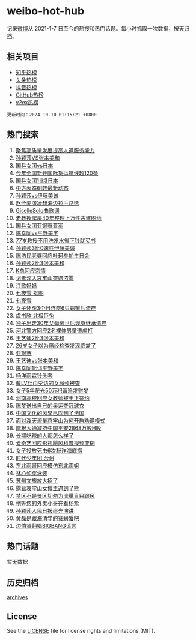 # weibo-hot-hub

记录[微博](https://www.weibo.com)从 2021-1-7 日至今的热搜和热门话题。每小时抓取一次数据，按天[归档](archives)。

## 相关项目

- [知乎热榜](https://github.com/lonnyzhang423/zhihu-hot-hub)
- [头条热榜](https://github.com/lonnyzhang423/toutiao-hot-hub)
- [抖音热榜](https://github.com/lonnyzhang423/douyin-hot-hub)
- [GitHub热榜](https://github.com/lonnyzhang423/github-hot-hub)
- [v2ex热榜](https://github.com/lonnyzhang423/v2ex-hot-hub)


`更新时间：2024-10-10 01:15:21 +0800`

## 热门搜索

1. [聚焦高质量发展提高人道服务能力](https://m.weibo.cn/search?containerid=100103type%3D1%26t%3D10%26q%3D%23%E8%81%9A%E7%84%A6%E9%AB%98%E8%B4%A8%E9%87%8F%E5%8F%91%E5%B1%95%E6%8F%90%E9%AB%98%E4%BA%BA%E9%81%93%E6%9C%8D%E5%8A%A1%E8%83%BD%E5%8A%9B%23&stream_entry_id=51&isnewpage=1&extparam=seat%3D1%26cate%3D10103%26filter_type%3Drealtimehot%26stream_entry_id%3D51%26c_type%3D51%26pos%3D0%26q%3D%2523%25E8%2581%259A%25E7%2584%25A6%25E9%25AB%2598%25E8%25B4%25A8%25E9%2587%258F%25E5%258F%2591%25E5%25B1%2595%25E6%258F%2590%25E9%25AB%2598%25E4%25BA%25BA%25E9%2581%2593%25E6%259C%258D%25E5%258A%25A1%25E8%2583%25BD%25E5%258A%259B%2523%26dgr%3D0%26display_time%3D1728494119%26pre_seqid%3D172849411992702572289127)
1. [孙颖莎VS张本美和](https://m.weibo.cn/search?containerid=100103type%3D1%26t%3D10%26q%3D%23%E5%AD%99%E9%A2%96%E8%8E%8EVS%E5%BC%A0%E6%9C%AC%E7%BE%8E%E5%92%8C%23&stream_entry_id=31&isnewpage=1&extparam=seat%3D1%26lcate%3D5001%26stream_entry_id%3D31%26cate%3D5001%26realpos%3D1%26c_type%3D31%26filter_type%3Drealtimehot%26pos%3D0%26flag%3D1%26band_rank%3D1%26q%3D%2523%25E5%25AD%2599%25E9%25A2%2596%25E8%258E%258EVS%25E5%25BC%25A0%25E6%259C%25AC%25E7%25BE%258E%25E5%2592%258C%2523%26dgr%3D0%26display_time%3D1728494119%26pre_seqid%3D172849411992702572289127)
1. [国乒女团vs日本](https://m.weibo.cn/search?containerid=100103type%3D1%26t%3D10%26q%3D%23%E5%9B%BD%E4%B9%92%E5%A5%B3%E5%9B%A2vs%E6%97%A5%E6%9C%AC%23&stream_entry_id=31&isnewpage=1&extparam=seat%3D1%26lcate%3D5001%26stream_entry_id%3D31%26cate%3D5001%26realpos%3D2%26c_type%3D31%26filter_type%3Drealtimehot%26pos%3D1%26flag%3D2%26band_rank%3D2%26q%3D%2523%25E5%259B%25BD%25E4%25B9%2592%25E5%25A5%25B3%25E5%259B%25A2vs%25E6%2597%25A5%25E6%259C%25AC%2523%26dgr%3D0%26display_time%3D1728494119%26pre_seqid%3D172849411992702572289127)
1. [今年全国新开国际货运航线超120条](https://m.weibo.cn/search?containerid=100103type%3D1%26t%3D10%26q%3D%23%E4%BB%8A%E5%B9%B4%E5%85%A8%E5%9B%BD%E6%96%B0%E5%BC%80%E5%9B%BD%E9%99%85%E8%B4%A7%E8%BF%90%E8%88%AA%E7%BA%BF%E8%B6%85120%E6%9D%A1%23&stream_entry_id=31&isnewpage=1&extparam=seat%3D1%26lcate%3D5001%26stream_entry_id%3D31%26cate%3D5001%26realpos%3D3%26c_type%3D31%26filter_type%3Drealtimehot%26pos%3D2%26flag%3D0%26band_rank%3D3%26q%3D%2523%25E4%25BB%258A%25E5%25B9%25B4%25E5%2585%25A8%25E5%259B%25BD%25E6%2596%25B0%25E5%25BC%2580%25E5%259B%25BD%25E9%2599%2585%25E8%25B4%25A7%25E8%25BF%2590%25E8%2588%25AA%25E7%25BA%25BF%25E8%25B6%2585120%25E6%259D%25A1%2523%26dgr%3D0%26display_time%3D1728494119%26pre_seqid%3D172849411992702572289127)
1. [国乒女团1比3日本](https://m.weibo.cn/search?containerid=100103type%3D1%26t%3D10%26q%3D%23%E5%9B%BD%E4%B9%92%E5%A5%B3%E5%9B%A21%E6%AF%943%E6%97%A5%E6%9C%AC%23&stream_entry_id=31&isnewpage=1&extparam=seat%3D1%26lcate%3D5001%26stream_entry_id%3D31%26cate%3D5001%26realpos%3D4%26c_type%3D31%26filter_type%3Drealtimehot%26pos%3D3%26flag%3D2%26band_rank%3D4%26q%3D%2523%25E5%259B%25BD%25E4%25B9%2592%25E5%25A5%25B3%25E5%259B%25A21%25E6%25AF%25943%25E6%2597%25A5%25E6%259C%25AC%2523%26dgr%3D0%26display_time%3D1728494119%26pre_seqid%3D172849411992702572289127)
1. [中方表态朝韩最新动态](https://m.weibo.cn/search?containerid=100103type%3D1%26t%3D10%26q%3D%23%E4%B8%AD%E6%96%B9%E8%A1%A8%E6%80%81%E6%9C%9D%E9%9F%A9%E6%9C%80%E6%96%B0%E5%8A%A8%E6%80%81%23&stream_entry_id=31&isnewpage=1&extparam=seat%3D1%26lcate%3D5001%26stream_entry_id%3D31%26cate%3D5001%26realpos%3D5%26c_type%3D31%26filter_type%3Drealtimehot%26pos%3D4%26flag%3D1%26band_rank%3D5%26q%3D%2523%25E4%25B8%25AD%25E6%2596%25B9%25E8%25A1%25A8%25E6%2580%2581%25E6%259C%259D%25E9%259F%25A9%25E6%259C%2580%25E6%2596%25B0%25E5%258A%25A8%25E6%2580%2581%2523%26dgr%3D0%26display_time%3D1728494119%26pre_seqid%3D172849411992702572289127)
1. [孙颖莎vs伊藤美诚](https://m.weibo.cn/search?containerid=100103type%3D1%26t%3D10%26q%3D%23%E5%AD%99%E9%A2%96%E8%8E%8Evs%E4%BC%8A%E8%97%A4%E7%BE%8E%E8%AF%9A%23&stream_entry_id=31&isnewpage=1&extparam=seat%3D1%26lcate%3D5001%26stream_entry_id%3D31%26cate%3D5001%26realpos%3D6%26c_type%3D31%26filter_type%3Drealtimehot%26pos%3D5%26flag%3D0%26band_rank%3D6%26q%3D%2523%25E5%25AD%2599%25E9%25A2%2596%25E8%258E%258Evs%25E4%25BC%258A%25E8%2597%25A4%25E7%25BE%258E%25E8%25AF%259A%2523%26dgr%3D0%26display_time%3D1728494119%26pre_seqid%3D172849411992702572289127)
1. [赵今麦张凌赫海边拉手路透](https://m.weibo.cn/search?containerid=100103type%3D1%26t%3D10%26q%3D%23%E8%B5%B5%E4%BB%8A%E9%BA%A6%E5%BC%A0%E5%87%8C%E8%B5%AB%E6%B5%B7%E8%BE%B9%E6%8B%89%E6%89%8B%E8%B7%AF%E9%80%8F%23&stream_entry_id=31&isnewpage=1&extparam=seat%3D1%26lcate%3D5001%26stream_entry_id%3D31%26cate%3D5001%26realpos%3D7%26c_type%3D31%26filter_type%3Drealtimehot%26pos%3D6%26flag%3D0%26band_rank%3D7%26q%3D%2523%25E8%25B5%25B5%25E4%25BB%258A%25E9%25BA%25A6%25E5%25BC%25A0%25E5%2587%258C%25E8%25B5%25AB%25E6%25B5%25B7%25E8%25BE%25B9%25E6%258B%2589%25E6%2589%258B%25E8%25B7%25AF%25E9%2580%258F%2523%26dgr%3D0%26display_time%3D1728494119%26pre_seqid%3D172849411992702572289127)
1. [GiselleSolo曲歌词](https://m.weibo.cn/search?containerid=100103type%3D1%26t%3D10%26q%3D%23GiselleSolo%E6%9B%B2%E6%AD%8C%E8%AF%8D%23&stream_entry_id=31&isnewpage=1&extparam=seat%3D1%26lcate%3D5001%26stream_entry_id%3D31%26cate%3D5001%26realpos%3D8%26c_type%3D31%26filter_type%3Drealtimehot%26pos%3D7%26flag%3D0%26band_rank%3D8%26q%3D%2523GiselleSolo%25E6%259B%25B2%25E6%25AD%258C%25E8%25AF%258D%2523%26dgr%3D0%26display_time%3D1728494119%26pre_seqid%3D172849411992702572289127)
1. [老教授爬房40年整理上万件古建图纸](https://m.weibo.cn/search?containerid=100103type%3D1%26t%3D10%26q%3D%23%E8%80%81%E6%95%99%E6%8E%88%E7%88%AC%E6%88%BF40%E5%B9%B4%E6%95%B4%E7%90%86%E4%B8%8A%E4%B8%87%E4%BB%B6%E5%8F%A4%E5%BB%BA%E5%9B%BE%E7%BA%B8%23&stream_entry_id=31&isnewpage=1&extparam=seat%3D1%26lcate%3D5001%26stream_entry_id%3D31%26cate%3D5001%26realpos%3D9%26c_type%3D31%26filter_type%3Drealtimehot%26pos%3D8%26flag%3D1%26band_rank%3D9%26q%3D%2523%25E8%2580%2581%25E6%2595%2599%25E6%258E%2588%25E7%2588%25AC%25E6%2588%25BF40%25E5%25B9%25B4%25E6%2595%25B4%25E7%2590%2586%25E4%25B8%258A%25E4%25B8%2587%25E4%25BB%25B6%25E5%258F%25A4%25E5%25BB%25BA%25E5%259B%25BE%25E7%25BA%25B8%2523%26dgr%3D0%26display_time%3D1728494119%26pre_seqid%3D172849411992702572289127)
1. [国乒女团亚锦赛亚军](https://m.weibo.cn/search?containerid=100103type%3D1%26t%3D10%26q%3D%E5%9B%BD%E4%B9%92%E5%A5%B3%E5%9B%A2%E4%BA%9A%E9%94%A6%E8%B5%9B%E4%BA%9A%E5%86%9B&stream_entry_id=31&isnewpage=1&extparam=seat%3D1%26lcate%3D5001%26stream_entry_id%3D31%26cate%3D5001%26realpos%3D10%26c_type%3D31%26filter_type%3Drealtimehot%26pos%3D9%26flag%3D1%26band_rank%3D10%26q%3D%25E5%259B%25BD%25E4%25B9%2592%25E5%25A5%25B3%25E5%259B%25A2%25E4%25BA%259A%25E9%2594%25A6%25E8%25B5%259B%25E4%25BA%259A%25E5%2586%259B%26dgr%3D0%26display_time%3D1728494119%26pre_seqid%3D172849411992702572289127)
1. [陈幸同vs平野美宇](https://m.weibo.cn/search?containerid=100103type%3D1%26t%3D10%26q%3D%23%E9%99%88%E5%B9%B8%E5%90%8Cvs%E5%B9%B3%E9%87%8E%E7%BE%8E%E5%AE%87%23&stream_entry_id=31&isnewpage=1&extparam=seat%3D1%26lcate%3D5001%26stream_entry_id%3D31%26cate%3D5001%26realpos%3D11%26c_type%3D31%26filter_type%3Drealtimehot%26pos%3D10%26flag%3D0%26band_rank%3D11%26q%3D%2523%25E9%2599%2588%25E5%25B9%25B8%25E5%2590%258Cvs%25E5%25B9%25B3%25E9%2587%258E%25E7%25BE%258E%25E5%25AE%2587%2523%26dgr%3D0%26display_time%3D1728494119%26pre_seqid%3D172849411992702572289127)
1. [77岁教授不用洗发水省下钱就买书](https://m.weibo.cn/search?containerid=100103type%3D1%26t%3D10%26q%3D%2377%E5%B2%81%E6%95%99%E6%8E%88%E4%B8%8D%E7%94%A8%E6%B4%97%E5%8F%91%E6%B0%B4%E7%9C%81%E4%B8%8B%E9%92%B1%E5%B0%B1%E4%B9%B0%E4%B9%A6%23&stream_entry_id=31&isnewpage=1&extparam=seat%3D1%26lcate%3D5001%26stream_entry_id%3D31%26cate%3D5001%26realpos%3D12%26c_type%3D31%26filter_type%3Drealtimehot%26pos%3D11%26flag%3D2%26band_rank%3D12%26q%3D%252377%25E5%25B2%2581%25E6%2595%2599%25E6%258E%2588%25E4%25B8%258D%25E7%2594%25A8%25E6%25B4%2597%25E5%258F%2591%25E6%25B0%25B4%25E7%259C%2581%25E4%25B8%258B%25E9%2592%25B1%25E5%25B0%25B1%25E4%25B9%25B0%25E4%25B9%25A6%2523%26dgr%3D0%26display_time%3D1728494119%26pre_seqid%3D172849411992702572289127)
1. [孙颖莎3比0速胜伊藤美诚](https://m.weibo.cn/search?containerid=100103type%3D1%26t%3D10%26q%3D%23%E5%AD%99%E9%A2%96%E8%8E%8E3%E6%AF%940%E9%80%9F%E8%83%9C%E4%BC%8A%E8%97%A4%E7%BE%8E%E8%AF%9A%23&stream_entry_id=31&isnewpage=1&extparam=seat%3D1%26lcate%3D5001%26stream_entry_id%3D31%26cate%3D5001%26realpos%3D13%26c_type%3D31%26filter_type%3Drealtimehot%26pos%3D12%26flag%3D1%26band_rank%3D13%26q%3D%2523%25E5%25AD%2599%25E9%25A2%2596%25E8%258E%258E3%25E6%25AF%25940%25E9%2580%259F%25E8%2583%259C%25E4%25BC%258A%25E8%2597%25A4%25E7%25BE%258E%25E8%25AF%259A%2523%26dgr%3D0%26display_time%3D1728494119%26pre_seqid%3D172849411992702572289127)
1. [陈浩民老婆回应叶珂参加生日会](https://m.weibo.cn/search?containerid=100103type%3D1%26t%3D10%26q%3D%23%E9%99%88%E6%B5%A9%E6%B0%91%E8%80%81%E5%A9%86%E5%9B%9E%E5%BA%94%E5%8F%B6%E7%8F%82%E5%8F%82%E5%8A%A0%E7%94%9F%E6%97%A5%E4%BC%9A%23&stream_entry_id=31&isnewpage=1&extparam=seat%3D1%26lcate%3D5001%26stream_entry_id%3D31%26cate%3D5001%26realpos%3D14%26c_type%3D31%26filter_type%3Drealtimehot%26pos%3D13%26flag%3D2%26band_rank%3D14%26q%3D%2523%25E9%2599%2588%25E6%25B5%25A9%25E6%25B0%2591%25E8%2580%2581%25E5%25A9%2586%25E5%259B%259E%25E5%25BA%2594%25E5%258F%25B6%25E7%258F%2582%25E5%258F%2582%25E5%258A%25A0%25E7%2594%259F%25E6%2597%25A5%25E4%25BC%259A%2523%26dgr%3D0%26display_time%3D1728494119%26pre_seqid%3D172849411992702572289127)
1. [孙颖莎2比3张本美和](https://m.weibo.cn/search?containerid=100103type%3D1%26t%3D10%26q%3D%23%E5%AD%99%E9%A2%96%E8%8E%8E2%E6%AF%943%E5%BC%A0%E6%9C%AC%E7%BE%8E%E5%92%8C%23&stream_entry_id=31&isnewpage=1&extparam=seat%3D1%26lcate%3D5001%26stream_entry_id%3D31%26cate%3D5001%26realpos%3D15%26c_type%3D31%26filter_type%3Drealtimehot%26pos%3D14%26flag%3D1%26band_rank%3D15%26q%3D%2523%25E5%25AD%2599%25E9%25A2%2596%25E8%258E%258E2%25E6%25AF%25943%25E5%25BC%25A0%25E6%259C%25AC%25E7%25BE%258E%25E5%2592%258C%2523%26dgr%3D0%26display_time%3D1728494119%26pre_seqid%3D172849411992702572289127)
1. [K总回应恋情](https://m.weibo.cn/search?containerid=100103type%3D1%26t%3D10%26q%3D%23K%E6%80%BB%E5%9B%9E%E5%BA%94%E6%81%8B%E6%83%85%23&stream_entry_id=31&isnewpage=1&extparam=seat%3D1%26lcate%3D5001%26stream_entry_id%3D31%26cate%3D5001%26realpos%3D16%26c_type%3D31%26filter_type%3Drealtimehot%26pos%3D15%26flag%3D2%26band_rank%3D16%26q%3D%2523K%25E6%2580%25BB%25E5%259B%259E%25E5%25BA%2594%25E6%2581%258B%25E6%2583%2585%2523%26dgr%3D0%26display_time%3D1728494119%26pre_seqid%3D172849411992702572289127)
1. [记者深入哀牢山突遇浓雾](https://m.weibo.cn/search?containerid=100103type%3D1%26t%3D10%26q%3D%23%E8%AE%B0%E8%80%85%E6%B7%B1%E5%85%A5%E5%93%80%E7%89%A2%E5%B1%B1%E7%AA%81%E9%81%87%E6%B5%93%E9%9B%BE%23&stream_entry_id=31&isnewpage=1&extparam=seat%3D1%26lcate%3D5001%26stream_entry_id%3D31%26cate%3D5001%26realpos%3D17%26c_type%3D31%26filter_type%3Drealtimehot%26pos%3D16%26flag%3D0%26band_rank%3D17%26q%3D%2523%25E8%25AE%25B0%25E8%2580%2585%25E6%25B7%25B1%25E5%2585%25A5%25E5%2593%2580%25E7%2589%25A2%25E5%25B1%25B1%25E7%25AA%2581%25E9%2581%2587%25E6%25B5%2593%25E9%259B%25BE%2523%26dgr%3D0%26display_time%3D1728494119%26pre_seqid%3D172849411992702572289127)
1. [江歌妈妈](https://m.weibo.cn/search?containerid=100103type%3D1%26t%3D10%26q%3D%E6%B1%9F%E6%AD%8C%E5%A6%88%E5%A6%88&stream_entry_id=31&isnewpage=1&extparam=seat%3D1%26lcate%3D5001%26stream_entry_id%3D31%26cate%3D5001%26realpos%3D18%26c_type%3D31%26filter_type%3Drealtimehot%26pos%3D17%26flag%3D0%26band_rank%3D18%26q%3D%25E6%25B1%259F%25E6%25AD%258C%25E5%25A6%2588%25E5%25A6%2588%26dgr%3D0%26display_time%3D1728494119%26pre_seqid%3D172849411992702572289127)
1. [七夜雪 抠图](https://m.weibo.cn/search?containerid=100103type%3D1%26t%3D10%26q%3D%E4%B8%83%E5%A4%9C%E9%9B%AA+%E6%8A%A0%E5%9B%BE&stream_entry_id=31&isnewpage=1&extparam=seat%3D1%26lcate%3D5001%26stream_entry_id%3D31%26cate%3D5001%26realpos%3D19%26c_type%3D31%26filter_type%3Drealtimehot%26pos%3D18%26flag%3D0%26band_rank%3D19%26q%3D%25E4%25B8%2583%25E5%25A4%259C%25E9%259B%25AA%2520%25E6%258A%25A0%25E5%259B%25BE%26dgr%3D0%26display_time%3D1728494119%26pre_seqid%3D172849411992702572289127)
1. [七夜雪](https://m.weibo.cn/search?containerid=100103type%3D1%26t%3D10%26q%3D%E4%B8%83%E5%A4%9C%E9%9B%AA&stream_entry_id=31&isnewpage=1&extparam=seat%3D1%26lcate%3D5001%26stream_entry_id%3D31%26cate%3D5001%26realpos%3D20%26c_type%3D31%26filter_type%3Drealtimehot%26pos%3D19%26flag%3D0%26band_rank%3D20%26q%3D%25E4%25B8%2583%25E5%25A4%259C%25E9%259B%25AA%26dgr%3D0%26display_time%3D1728494119%26pre_seqid%3D172849411992702572289127)
1. [女子怀孕3个月连吃6只螃蟹后流产](https://m.weibo.cn/search?containerid=100103type%3D1%26t%3D10%26q%3D%23%E5%A5%B3%E5%AD%90%E6%80%80%E5%AD%953%E4%B8%AA%E6%9C%88%E8%BF%9E%E5%90%836%E5%8F%AA%E8%9E%83%E8%9F%B9%E5%90%8E%E6%B5%81%E4%BA%A7%23&stream_entry_id=31&isnewpage=1&extparam=seat%3D1%26lcate%3D5001%26stream_entry_id%3D31%26cate%3D5001%26realpos%3D21%26c_type%3D31%26filter_type%3Drealtimehot%26pos%3D20%26flag%3D0%26band_rank%3D21%26q%3D%2523%25E5%25A5%25B3%25E5%25AD%2590%25E6%2580%2580%25E5%25AD%25953%25E4%25B8%25AA%25E6%259C%2588%25E8%25BF%259E%25E5%2590%25836%25E5%258F%25AA%25E8%259E%2583%25E8%259F%25B9%25E5%2590%258E%25E6%25B5%2581%25E4%25BA%25A7%2523%26dgr%3D0%26display_time%3D1728494119%26pre_seqid%3D172849411992702572289127)
1. [虞书欣 北极巨兔](https://m.weibo.cn/search?containerid=100103type%3D1%26t%3D10%26q%3D%E8%99%9E%E4%B9%A6%E6%AC%A3+%E5%8C%97%E6%9E%81%E5%B7%A8%E5%85%94&stream_entry_id=31&isnewpage=1&extparam=seat%3D1%26lcate%3D5001%26stream_entry_id%3D31%26cate%3D5001%26realpos%3D22%26c_type%3D31%26filter_type%3Drealtimehot%26pos%3D21%26flag%3D1%26band_rank%3D22%26q%3D%25E8%2599%259E%25E4%25B9%25A6%25E6%25AC%25A3%2520%25E5%258C%2597%25E6%259E%2581%25E5%25B7%25A8%25E5%2585%2594%26dgr%3D0%26display_time%3D1728494119%26pre_seqid%3D172849411992702572289127)
1. [独子出走30年父母离世后现身继承遗产](https://m.weibo.cn/search?containerid=100103type%3D1%26t%3D10%26q%3D%23%E7%8B%AC%E5%AD%90%E5%87%BA%E8%B5%B030%E5%B9%B4%E7%88%B6%E6%AF%8D%E7%A6%BB%E4%B8%96%E5%90%8E%E7%8E%B0%E8%BA%AB%E7%BB%A7%E6%89%BF%E9%81%97%E4%BA%A7%23&stream_entry_id=31&isnewpage=1&extparam=seat%3D1%26lcate%3D5001%26stream_entry_id%3D31%26cate%3D5001%26realpos%3D23%26c_type%3D31%26filter_type%3Drealtimehot%26pos%3D22%26flag%3D1%26band_rank%3D23%26q%3D%2523%25E7%258B%25AC%25E5%25AD%2590%25E5%2587%25BA%25E8%25B5%25B030%25E5%25B9%25B4%25E7%2588%25B6%25E6%25AF%258D%25E7%25A6%25BB%25E4%25B8%2596%25E5%2590%258E%25E7%258E%25B0%25E8%25BA%25AB%25E7%25BB%25A7%25E6%2589%25BF%25E9%2581%2597%25E4%25BA%25A7%2523%26dgr%3D0%26display_time%3D1728494119%26pre_seqid%3D172849411992702572289127)
1. [河北警方回应2名裸体男童遭虐打](https://m.weibo.cn/search?containerid=100103type%3D1%26t%3D10%26q%3D%23%E6%B2%B3%E5%8C%97%E8%AD%A6%E6%96%B9%E5%9B%9E%E5%BA%942%E5%90%8D%E8%A3%B8%E4%BD%93%E7%94%B7%E7%AB%A5%E9%81%AD%E8%99%90%E6%89%93%23&stream_entry_id=31&isnewpage=1&extparam=seat%3D1%26lcate%3D5001%26stream_entry_id%3D31%26cate%3D5001%26realpos%3D24%26c_type%3D31%26filter_type%3Drealtimehot%26pos%3D23%26flag%3D0%26band_rank%3D24%26q%3D%2523%25E6%25B2%25B3%25E5%258C%2597%25E8%25AD%25A6%25E6%2596%25B9%25E5%259B%259E%25E5%25BA%25942%25E5%2590%258D%25E8%25A3%25B8%25E4%25BD%2593%25E7%2594%25B7%25E7%25AB%25A5%25E9%2581%25AD%25E8%2599%2590%25E6%2589%2593%2523%26dgr%3D0%26display_time%3D1728494119%26pre_seqid%3D172849411992702572289127)
1. [王艺迪2比3张本美和](https://m.weibo.cn/search?containerid=100103type%3D1%26t%3D10%26q%3D%23%E7%8E%8B%E8%89%BA%E8%BF%AA2%E6%AF%943%E5%BC%A0%E6%9C%AC%E7%BE%8E%E5%92%8C%23&stream_entry_id=31&isnewpage=1&extparam=seat%3D1%26lcate%3D5001%26stream_entry_id%3D31%26cate%3D5001%26realpos%3D25%26c_type%3D31%26filter_type%3Drealtimehot%26pos%3D24%26flag%3D0%26band_rank%3D25%26q%3D%2523%25E7%258E%258B%25E8%2589%25BA%25E8%25BF%25AA2%25E6%25AF%25943%25E5%25BC%25A0%25E6%259C%25AC%25E7%25BE%258E%25E5%2592%258C%2523%26dgr%3D0%26display_time%3D1728494119%26pre_seqid%3D172849411992702572289127)
1. [26岁女子以为痛经检查发现临盆了](https://m.weibo.cn/search?containerid=100103type%3D1%26t%3D10%26q%3D%2326%E5%B2%81%E5%A5%B3%E5%AD%90%E4%BB%A5%E4%B8%BA%E7%97%9B%E7%BB%8F%E6%A3%80%E6%9F%A5%E5%8F%91%E7%8E%B0%E4%B8%B4%E7%9B%86%E4%BA%86%23&stream_entry_id=31&isnewpage=1&extparam=seat%3D1%26lcate%3D5001%26stream_entry_id%3D31%26cate%3D5001%26realpos%3D26%26c_type%3D31%26filter_type%3Drealtimehot%26pos%3D25%26flag%3D0%26band_rank%3D26%26q%3D%252326%25E5%25B2%2581%25E5%25A5%25B3%25E5%25AD%2590%25E4%25BB%25A5%25E4%25B8%25BA%25E7%2597%259B%25E7%25BB%258F%25E6%25A3%2580%25E6%259F%25A5%25E5%258F%2591%25E7%258E%25B0%25E4%25B8%25B4%25E7%259B%2586%25E4%25BA%2586%2523%26dgr%3D0%26display_time%3D1728494119%26pre_seqid%3D172849411992702572289127)
1. [亚锦赛](https://m.weibo.cn/search?containerid=100103type%3D1%26t%3D10%26q%3D%E4%BA%9A%E9%94%A6%E8%B5%9B&stream_entry_id=31&isnewpage=1&extparam=seat%3D1%26lcate%3D5001%26stream_entry_id%3D31%26cate%3D5001%26realpos%3D27%26c_type%3D31%26filter_type%3Drealtimehot%26pos%3D26%26flag%3D0%26band_rank%3D27%26q%3D%25E4%25BA%259A%25E9%2594%25A6%25E8%25B5%259B%26dgr%3D0%26display_time%3D1728494119%26pre_seqid%3D172849411992702572289127)
1. [王艺迪vs张本美和](https://m.weibo.cn/search?containerid=100103type%3D1%26t%3D10%26q%3D%23%E7%8E%8B%E8%89%BA%E8%BF%AAvs%E5%BC%A0%E6%9C%AC%E7%BE%8E%E5%92%8C%23&stream_entry_id=31&isnewpage=1&extparam=seat%3D1%26lcate%3D5001%26stream_entry_id%3D31%26cate%3D5001%26realpos%3D28%26c_type%3D31%26filter_type%3Drealtimehot%26pos%3D27%26flag%3D0%26band_rank%3D28%26q%3D%2523%25E7%258E%258B%25E8%2589%25BA%25E8%25BF%25AAvs%25E5%25BC%25A0%25E6%259C%25AC%25E7%25BE%258E%25E5%2592%258C%2523%26dgr%3D0%26display_time%3D1728494119%26pre_seqid%3D172849411992702572289127)
1. [陈幸同1比3平野美宇](https://m.weibo.cn/search?containerid=100103type%3D1%26t%3D10%26q%3D%23%E9%99%88%E5%B9%B8%E5%90%8C1%E6%AF%943%E5%B9%B3%E9%87%8E%E7%BE%8E%E5%AE%87%23&stream_entry_id=31&isnewpage=1&extparam=seat%3D1%26lcate%3D5001%26stream_entry_id%3D31%26cate%3D5001%26realpos%3D29%26c_type%3D31%26filter_type%3Drealtimehot%26pos%3D28%26flag%3D1%26band_rank%3D29%26q%3D%2523%25E9%2599%2588%25E5%25B9%25B8%25E5%2590%258C1%25E6%25AF%25943%25E5%25B9%25B3%25E9%2587%258E%25E7%25BE%258E%25E5%25AE%2587%2523%26dgr%3D0%26display_time%3D1728494119%26pre_seqid%3D172849411992702572289127)
1. [杨洋雨霖铃头套](https://m.weibo.cn/search?containerid=100103type%3D1%26t%3D10%26q%3D%23%E6%9D%A8%E6%B4%8B%E9%9B%A8%E9%9C%96%E9%93%83%E5%A4%B4%E5%A5%97%23&stream_entry_id=31&isnewpage=1&extparam=seat%3D1%26lcate%3D5001%26stream_entry_id%3D31%26cate%3D5001%26realpos%3D30%26c_type%3D31%26filter_type%3Drealtimehot%26pos%3D29%26flag%3D0%26band_rank%3D30%26q%3D%2523%25E6%259D%25A8%25E6%25B4%258B%25E9%259B%25A8%25E9%259C%2596%25E9%2593%2583%25E5%25A4%25B4%25E5%25A5%2597%2523%26dgr%3D0%26display_time%3D1728494119%26pre_seqid%3D172849411992702572289127)
1. [戴LV丝巾受访的女局长被查](https://m.weibo.cn/search?containerid=100103type%3D1%26t%3D10%26q%3D%23%E6%88%B4LV%E4%B8%9D%E5%B7%BE%E5%8F%97%E8%AE%BF%E7%9A%84%E5%A5%B3%E5%B1%80%E9%95%BF%E8%A2%AB%E6%9F%A5%23&stream_entry_id=31&isnewpage=1&extparam=seat%3D1%26lcate%3D5001%26stream_entry_id%3D31%26cate%3D5001%26realpos%3D31%26c_type%3D31%26filter_type%3Drealtimehot%26pos%3D30%26flag%3D1%26band_rank%3D31%26q%3D%2523%25E6%2588%25B4LV%25E4%25B8%259D%25E5%25B7%25BE%25E5%258F%2597%25E8%25AE%25BF%25E7%259A%2584%25E5%25A5%25B3%25E5%25B1%2580%25E9%2595%25BF%25E8%25A2%25AB%25E6%259F%25A5%2523%26dgr%3D0%26display_time%3D1728494119%26pre_seqid%3D172849411992702572289127)
1. [女子5年花光50万积蓄追发财梦](https://m.weibo.cn/search?containerid=100103type%3D1%26t%3D10%26q%3D%23%E5%A5%B3%E5%AD%905%E5%B9%B4%E8%8A%B1%E5%85%8950%E4%B8%87%E7%A7%AF%E8%93%84%E8%BF%BD%E5%8F%91%E8%B4%A2%E6%A2%A6%23&stream_entry_id=31&isnewpage=1&extparam=seat%3D1%26lcate%3D5001%26stream_entry_id%3D31%26cate%3D5001%26realpos%3D32%26c_type%3D31%26filter_type%3Drealtimehot%26pos%3D31%26flag%3D0%26band_rank%3D32%26q%3D%2523%25E5%25A5%25B3%25E5%25AD%25905%25E5%25B9%25B4%25E8%258A%25B1%25E5%2585%258950%25E4%25B8%2587%25E7%25A7%25AF%25E8%2593%2584%25E8%25BF%25BD%25E5%258F%2591%25E8%25B4%25A2%25E6%25A2%25A6%2523%26dgr%3D0%26display_time%3D1728494119%26pre_seqid%3D172849411992702572289127)
1. [河南高校回应女教师被于正签约](https://m.weibo.cn/search?containerid=100103type%3D1%26t%3D10%26q%3D%23%E6%B2%B3%E5%8D%97%E9%AB%98%E6%A0%A1%E5%9B%9E%E5%BA%94%E5%A5%B3%E6%95%99%E5%B8%88%E8%A2%AB%E4%BA%8E%E6%AD%A3%E7%AD%BE%E7%BA%A6%23&stream_entry_id=31&isnewpage=1&extparam=seat%3D1%26lcate%3D5001%26stream_entry_id%3D31%26cate%3D5001%26realpos%3D33%26c_type%3D31%26filter_type%3Drealtimehot%26pos%3D32%26flag%3D0%26band_rank%3D33%26q%3D%2523%25E6%25B2%25B3%25E5%258D%2597%25E9%25AB%2598%25E6%25A0%25A1%25E5%259B%259E%25E5%25BA%2594%25E5%25A5%25B3%25E6%2595%2599%25E5%25B8%2588%25E8%25A2%25AB%25E4%25BA%258E%25E6%25AD%25A3%25E7%25AD%25BE%25E7%25BA%25A6%2523%26dgr%3D0%26display_time%3D1728494119%26pre_seqid%3D172849411992702572289127)
1. [陈梦送出自己的奥运夺冠球衣](https://m.weibo.cn/search?containerid=100103type%3D1%26t%3D10%26q%3D%23%E9%99%88%E6%A2%A6%E9%80%81%E5%87%BA%E8%87%AA%E5%B7%B1%E7%9A%84%E5%A5%A5%E8%BF%90%E5%A4%BA%E5%86%A0%E7%90%83%E8%A1%A3%23&stream_entry_id=31&isnewpage=1&extparam=seat%3D1%26lcate%3D5001%26stream_entry_id%3D31%26cate%3D5001%26realpos%3D34%26c_type%3D31%26filter_type%3Drealtimehot%26pos%3D33%26flag%3D32768%26band_rank%3D34%26q%3D%2523%25E9%2599%2588%25E6%25A2%25A6%25E9%2580%2581%25E5%2587%25BA%25E8%2587%25AA%25E5%25B7%25B1%25E7%259A%2584%25E5%25A5%25A5%25E8%25BF%2590%25E5%25A4%25BA%25E5%2586%25A0%25E7%2590%2583%25E8%25A1%25A3%2523%26dgr%3D0%26display_time%3D1728494119%26pre_seqid%3D172849411992702572289127)
1. [中国文化的风早已吹到了法国](https://m.weibo.cn/search?containerid=100103type%3D1%26t%3D10%26q%3D%23%E4%B8%AD%E5%9B%BD%E6%96%87%E5%8C%96%E7%9A%84%E9%A3%8E%E6%97%A9%E5%B7%B2%E5%90%B9%E5%88%B0%E4%BA%86%E6%B3%95%E5%9B%BD%23&stream_entry_id=31&isnewpage=1&extparam=seat%3D1%26lcate%3D5001%26stream_entry_id%3D31%26cate%3D5001%26realpos%3D35%26c_type%3D31%26filter_type%3Drealtimehot%26pos%3D34%26flag%3D0%26band_rank%3D35%26q%3D%2523%25E4%25B8%25AD%25E5%259B%25BD%25E6%2596%2587%25E5%258C%2596%25E7%259A%2584%25E9%25A3%258E%25E6%2597%25A9%25E5%25B7%25B2%25E5%2590%25B9%25E5%2588%25B0%25E4%25BA%2586%25E6%25B3%2595%25E5%259B%25BD%2523%26dgr%3D0%26display_time%3D1728494119%26pre_seqid%3D172849411992702572289127)
1. [面对泼天流量哀牢山为何开启劝退模式](https://m.weibo.cn/search?containerid=100103type%3D1%26t%3D10%26q%3D%23%E9%9D%A2%E5%AF%B9%E6%B3%BC%E5%A4%A9%E6%B5%81%E9%87%8F%E5%93%80%E7%89%A2%E5%B1%B1%E4%B8%BA%E4%BD%95%E5%BC%80%E5%90%AF%E5%8A%9D%E9%80%80%E6%A8%A1%E5%BC%8F%23&stream_entry_id=31&isnewpage=1&extparam=seat%3D1%26lcate%3D5001%26stream_entry_id%3D31%26cate%3D5001%26realpos%3D36%26c_type%3D31%26filter_type%3Drealtimehot%26pos%3D35%26flag%3D0%26band_rank%3D36%26q%3D%2523%25E9%259D%25A2%25E5%25AF%25B9%25E6%25B3%25BC%25E5%25A4%25A9%25E6%25B5%2581%25E9%2587%258F%25E5%2593%2580%25E7%2589%25A2%25E5%25B1%25B1%25E4%25B8%25BA%25E4%25BD%2595%25E5%25BC%2580%25E5%2590%25AF%25E5%258A%259D%25E9%2580%2580%25E6%25A8%25A1%25E5%25BC%258F%2523%26dgr%3D0%26display_time%3D1728494119%26pre_seqid%3D172849411992702572289127)
1. [摩根大通减持中国平安2868万股H股](https://m.weibo.cn/search?containerid=100103type%3D1%26t%3D10%26q%3D%23%E6%91%A9%E6%A0%B9%E5%A4%A7%E9%80%9A%E5%87%8F%E6%8C%81%E4%B8%AD%E5%9B%BD%E5%B9%B3%E5%AE%892868%E4%B8%87%E8%82%A1H%E8%82%A1%23&stream_entry_id=31&isnewpage=1&extparam=seat%3D1%26lcate%3D5001%26stream_entry_id%3D31%26cate%3D5001%26realpos%3D37%26c_type%3D31%26filter_type%3Drealtimehot%26pos%3D36%26flag%3D1%26band_rank%3D37%26q%3D%2523%25E6%2591%25A9%25E6%25A0%25B9%25E5%25A4%25A7%25E9%2580%259A%25E5%2587%258F%25E6%258C%2581%25E4%25B8%25AD%25E5%259B%25BD%25E5%25B9%25B3%25E5%25AE%25892868%25E4%25B8%2587%25E8%2582%25A1H%25E8%2582%25A1%2523%26dgr%3D0%26display_time%3D1728494119%26pre_seqid%3D172849411992702572289127)
1. [长期吃辣的人都怎么样了](https://m.weibo.cn/search?containerid=100103type%3D1%26t%3D10%26q%3D%23%E9%95%BF%E6%9C%9F%E5%90%83%E8%BE%A3%E7%9A%84%E4%BA%BA%E9%83%BD%E6%80%8E%E4%B9%88%E6%A0%B7%E4%BA%86%23&stream_entry_id=31&isnewpage=1&extparam=seat%3D1%26lcate%3D5001%26stream_entry_id%3D31%26cate%3D5001%26realpos%3D38%26c_type%3D31%26filter_type%3Drealtimehot%26pos%3D37%26flag%3D0%26band_rank%3D38%26q%3D%2523%25E9%2595%25BF%25E6%259C%259F%25E5%2590%2583%25E8%25BE%25A3%25E7%259A%2584%25E4%25BA%25BA%25E9%2583%25BD%25E6%2580%258E%25E4%25B9%2588%25E6%25A0%25B7%25E4%25BA%2586%2523%26dgr%3D0%26display_time%3D1728494119%26pre_seqid%3D172849411992702572289127)
1. [爱奇艺回应影视飓风科普视频变糊](https://m.weibo.cn/search?containerid=100103type%3D1%26t%3D10%26q%3D%23%E7%88%B1%E5%A5%87%E8%89%BA%E5%9B%9E%E5%BA%94%E5%BD%B1%E8%A7%86%E9%A3%93%E9%A3%8E%E7%A7%91%E6%99%AE%E8%A7%86%E9%A2%91%E5%8F%98%E7%B3%8A%23&stream_entry_id=31&isnewpage=1&extparam=seat%3D1%26lcate%3D5001%26stream_entry_id%3D31%26cate%3D5001%26realpos%3D39%26c_type%3D31%26filter_type%3Drealtimehot%26pos%3D38%26flag%3D1%26band_rank%3D39%26q%3D%2523%25E7%2588%25B1%25E5%25A5%2587%25E8%2589%25BA%25E5%259B%259E%25E5%25BA%2594%25E5%25BD%25B1%25E8%25A7%2586%25E9%25A3%2593%25E9%25A3%258E%25E7%25A7%2591%25E6%2599%25AE%25E8%25A7%2586%25E9%25A2%2591%25E5%258F%2598%25E7%25B3%258A%2523%26dgr%3D0%26display_time%3D1728494119%26pre_seqid%3D172849411992702572289127)
1. [女子投放死虫6次敲诈海底捞](https://m.weibo.cn/search?containerid=100103type%3D1%26t%3D10%26q%3D%23%E5%A5%B3%E5%AD%90%E6%8A%95%E6%94%BE%E6%AD%BB%E8%99%AB6%E6%AC%A1%E6%95%B2%E8%AF%88%E6%B5%B7%E5%BA%95%E6%8D%9E%23&stream_entry_id=31&isnewpage=1&extparam=seat%3D1%26lcate%3D5001%26stream_entry_id%3D31%26cate%3D5001%26realpos%3D40%26c_type%3D31%26filter_type%3Drealtimehot%26pos%3D39%26flag%3D0%26band_rank%3D40%26q%3D%2523%25E5%25A5%25B3%25E5%25AD%2590%25E6%258A%2595%25E6%2594%25BE%25E6%25AD%25BB%25E8%2599%25AB6%25E6%25AC%25A1%25E6%2595%25B2%25E8%25AF%2588%25E6%25B5%25B7%25E5%25BA%2595%25E6%258D%259E%2523%26dgr%3D0%26display_time%3D1728494119%26pre_seqid%3D172849411992702572289127)
1. [时代少年团 台州](https://m.weibo.cn/search?containerid=100103type%3D1%26t%3D10%26q%3D%E6%97%B6%E4%BB%A3%E5%B0%91%E5%B9%B4%E5%9B%A2+%E5%8F%B0%E5%B7%9E&stream_entry_id=31&isnewpage=1&extparam=seat%3D1%26lcate%3D5001%26stream_entry_id%3D31%26cate%3D5001%26realpos%3D41%26c_type%3D31%26filter_type%3Drealtimehot%26pos%3D40%26flag%3D0%26band_rank%3D41%26q%3D%25E6%2597%25B6%25E4%25BB%25A3%25E5%25B0%2591%25E5%25B9%25B4%25E5%259B%25A2%2520%25E5%258F%25B0%25E5%25B7%259E%26dgr%3D0%26display_time%3D1728494119%26pre_seqid%3D172849411992702572289127)
1. [东北雨哥回应模仿东北雨姐](https://m.weibo.cn/search?containerid=100103type%3D1%26t%3D10%26q%3D%23%E4%B8%9C%E5%8C%97%E9%9B%A8%E5%93%A5%E5%9B%9E%E5%BA%94%E6%A8%A1%E4%BB%BF%E4%B8%9C%E5%8C%97%E9%9B%A8%E5%A7%90%23&stream_entry_id=31&isnewpage=1&extparam=seat%3D1%26lcate%3D5001%26stream_entry_id%3D31%26cate%3D5001%26realpos%3D42%26c_type%3D31%26filter_type%3Drealtimehot%26pos%3D41%26flag%3D0%26band_rank%3D42%26q%3D%2523%25E4%25B8%259C%25E5%258C%2597%25E9%259B%25A8%25E5%2593%25A5%25E5%259B%259E%25E5%25BA%2594%25E6%25A8%25A1%25E4%25BB%25BF%25E4%25B8%259C%25E5%258C%2597%25E9%259B%25A8%25E5%25A7%2590%2523%26dgr%3D0%26display_time%3D1728494119%26pre_seqid%3D172849411992702572289127)
1. [林心如穿泳装](https://m.weibo.cn/search?containerid=100103type%3D1%26t%3D10%26q%3D%23%E6%9E%97%E5%BF%83%E5%A6%82%E7%A9%BF%E6%B3%B3%E8%A3%85%23&stream_entry_id=31&isnewpage=1&extparam=seat%3D1%26lcate%3D5001%26stream_entry_id%3D31%26cate%3D5001%26realpos%3D43%26c_type%3D31%26filter_type%3Drealtimehot%26pos%3D42%26flag%3D0%26band_rank%3D43%26q%3D%2523%25E6%259E%2597%25E5%25BF%2583%25E5%25A6%2582%25E7%25A9%25BF%25E6%25B3%25B3%25E8%25A3%2585%2523%26dgr%3D0%26display_time%3D1728494119%26pre_seqid%3D172849411992702572289127)
1. [苏州文旅放大招了](https://m.weibo.cn/search?containerid=100103type%3D1%26t%3D10%26q%3D%23%E8%8B%8F%E5%B7%9E%E6%96%87%E6%97%85%E6%94%BE%E5%A4%A7%E6%8B%9B%E4%BA%86%23&stream_entry_id=31&isnewpage=1&extparam=seat%3D1%26lcate%3D5001%26stream_entry_id%3D31%26cate%3D5001%26realpos%3D44%26c_type%3D31%26filter_type%3Drealtimehot%26pos%3D43%26flag%3D1%26band_rank%3D44%26q%3D%2523%25E8%258B%258F%25E5%25B7%259E%25E6%2596%2587%25E6%2597%2585%25E6%2594%25BE%25E5%25A4%25A7%25E6%258B%259B%25E4%25BA%2586%2523%26dgr%3D0%26display_time%3D1728494119%26pre_seqid%3D172849411992702572289127)
1. [露营哀牢山女博主遇到了熊](https://m.weibo.cn/search?containerid=100103type%3D1%26t%3D10%26q%3D%23%E9%9C%B2%E8%90%A5%E5%93%80%E7%89%A2%E5%B1%B1%E5%A5%B3%E5%8D%9A%E4%B8%BB%E9%81%87%E5%88%B0%E4%BA%86%E7%86%8A%23&stream_entry_id=31&isnewpage=1&extparam=seat%3D1%26lcate%3D5001%26stream_entry_id%3D31%26cate%3D5001%26realpos%3D45%26c_type%3D31%26filter_type%3Drealtimehot%26pos%3D44%26flag%3D0%26band_rank%3D45%26q%3D%2523%25E9%259C%25B2%25E8%2590%25A5%25E5%2593%2580%25E7%2589%25A2%25E5%25B1%25B1%25E5%25A5%25B3%25E5%258D%259A%25E4%25B8%25BB%25E9%2581%2587%25E5%2588%25B0%25E4%25BA%2586%25E7%2586%258A%2523%26dgr%3D0%26display_time%3D1728494119%26pre_seqid%3D172849411992702572289127)
1. [禁区不是景区切勿为流量盲目跟风](https://m.weibo.cn/search?containerid=100103type%3D1%26t%3D10%26q%3D%23%E7%A6%81%E5%8C%BA%E4%B8%8D%E6%98%AF%E6%99%AF%E5%8C%BA%E5%88%87%E5%8B%BF%E4%B8%BA%E6%B5%81%E9%87%8F%E7%9B%B2%E7%9B%AE%E8%B7%9F%E9%A3%8E%23&stream_entry_id=31&isnewpage=1&extparam=seat%3D1%26lcate%3D5001%26stream_entry_id%3D31%26cate%3D5001%26realpos%3D46%26c_type%3D31%26filter_type%3Drealtimehot%26pos%3D45%26flag%3D1%26band_rank%3D46%26q%3D%2523%25E7%25A6%2581%25E5%258C%25BA%25E4%25B8%258D%25E6%2598%25AF%25E6%2599%25AF%25E5%258C%25BA%25E5%2588%2587%25E5%258B%25BF%25E4%25B8%25BA%25E6%25B5%2581%25E9%2587%258F%25E7%259B%25B2%25E7%259B%25AE%25E8%25B7%259F%25E9%25A3%258E%2523%26dgr%3D0%26display_time%3D1728494119%26pre_seqid%3D172849411992702572289127)
1. [稍等您的外卖小哥在看杨紫](https://m.weibo.cn/search?containerid=100103type%3D1%26t%3D10%26q%3D%E7%A8%8D%E7%AD%89%E6%82%A8%E7%9A%84%E5%A4%96%E5%8D%96%E5%B0%8F%E5%93%A5%E5%9C%A8%E7%9C%8B%E6%9D%A8%E7%B4%AB&stream_entry_id=31&isnewpage=1&extparam=seat%3D1%26lcate%3D5001%26stream_entry_id%3D31%26cate%3D5001%26realpos%3D47%26c_type%3D31%26filter_type%3Drealtimehot%26pos%3D46%26flag%3D1%26band_rank%3D47%26q%3D%25E7%25A8%258D%25E7%25AD%2589%25E6%2582%25A8%25E7%259A%2584%25E5%25A4%2596%25E5%258D%2596%25E5%25B0%258F%25E5%2593%25A5%25E5%259C%25A8%25E7%259C%258B%25E6%259D%25A8%25E7%25B4%25AB%26dgr%3D0%26display_time%3D1728494119%26pre_seqid%3D172849411992702572289127)
1. [孙颖莎人民日报追光演讲](https://m.weibo.cn/search?containerid=100103type%3D1%26t%3D10%26q%3D%23%E5%AD%99%E9%A2%96%E8%8E%8E%E4%BA%BA%E6%B0%91%E6%97%A5%E6%8A%A5%E8%BF%BD%E5%85%89%E6%BC%94%E8%AE%B2%23&stream_entry_id=31&isnewpage=1&extparam=seat%3D1%26lcate%3D5001%26stream_entry_id%3D31%26cate%3D5001%26realpos%3D48%26c_type%3D31%26filter_type%3Drealtimehot%26pos%3D47%26flag%3D0%26band_rank%3D48%26q%3D%2523%25E5%25AD%2599%25E9%25A2%2596%25E8%258E%258E%25E4%25BA%25BA%25E6%25B0%2591%25E6%2597%25A5%25E6%258A%25A5%25E8%25BF%25BD%25E5%2585%2589%25E6%25BC%2594%25E8%25AE%25B2%2523%26dgr%3D0%26display_time%3D1728494119%26pre_seqid%3D172849411992702572289127)
1. [黄磊是跟海清学的赛螃蟹吧](https://m.weibo.cn/search?containerid=100103type%3D1%26t%3D10%26q%3D%E9%BB%84%E7%A3%8A%E6%98%AF%E8%B7%9F%E6%B5%B7%E6%B8%85%E5%AD%A6%E7%9A%84%E8%B5%9B%E8%9E%83%E8%9F%B9%E5%90%A7&stream_entry_id=31&isnewpage=1&extparam=seat%3D1%26lcate%3D5001%26stream_entry_id%3D31%26cate%3D5001%26realpos%3D49%26c_type%3D31%26filter_type%3Drealtimehot%26pos%3D48%26flag%3D0%26band_rank%3D49%26q%3D%25E9%25BB%2584%25E7%25A3%258A%25E6%2598%25AF%25E8%25B7%259F%25E6%25B5%25B7%25E6%25B8%2585%25E5%25AD%25A6%25E7%259A%2584%25E8%25B5%259B%25E8%259E%2583%25E8%259F%25B9%25E5%2590%25A7%26dgr%3D0%26display_time%3D1728494119%26pre_seqid%3D172849411992702572289127)
1. [边伯贤翻唱BIGBANG谎言](https://m.weibo.cn/search?containerid=100103type%3D1%26t%3D10%26q%3D%23%E8%BE%B9%E4%BC%AF%E8%B4%A4%E7%BF%BB%E5%94%B1BIGBANG%E8%B0%8E%E8%A8%80%23&stream_entry_id=31&isnewpage=1&extparam=seat%3D1%26lcate%3D5001%26stream_entry_id%3D31%26cate%3D5001%26realpos%3D50%26c_type%3D31%26filter_type%3Drealtimehot%26pos%3D49%26flag%3D0%26band_rank%3D50%26q%3D%2523%25E8%25BE%25B9%25E4%25BC%25AF%25E8%25B4%25A4%25E7%25BF%25BB%25E5%2594%25B1BIGBANG%25E8%25B0%258E%25E8%25A8%2580%2523%26dgr%3D0%26display_time%3D1728494119%26pre_seqid%3D172849411992702572289127)

## 热门话题

暂无数据

## 历史归档

[archives](archives)

## License

See the [LICENSE](LICENSE) file for license rights and limitations (MIT).
